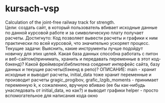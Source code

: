 # kursach-vsp
Calculation of the joint-free railway track for strength.			
			Цели: создать сайт, в который пользователь вбивает исходные данные по данной курсовой работе и за символическую плату получает расчеты.
			Достигнуто: Код позволяет вывести расчеты и графики к ним практически по всей курсовой, что значительно ускоряет процесс.
			Текущие задачи: Выяснить, какие инструменты лучше подойдут новичку для этих целей. Какая база данных способна работать с питон и веб-сайтом(принимать, хранить и передавать переменные в этот код-бэкенд)? 
			Какой фреймворк\библиотека соеденит интерфейс сайта, базу данных и текущие расчеты(бэкенд в репо)?
			ОПИСАНИЕ: main - хранит исходные и выводит расчеты, initial_data тоже хранит переменные и производит расчеты
gragic_progibov, grafic_Izgib_moments - принимает переменную k, к сожалению, вручную вбиваю (ее бы как-нибудь унаследовать от initial_data, но как?) и выводит графики
helper - просто вспомогательное для написания кода окно
